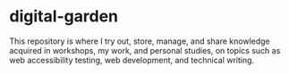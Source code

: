 # digital-garden
This repository is where I try out, store, manage, and share knowledge acquired in workshops, my work, and personal studies, on topics such as web accessibility testing, web development, and technical writing.

